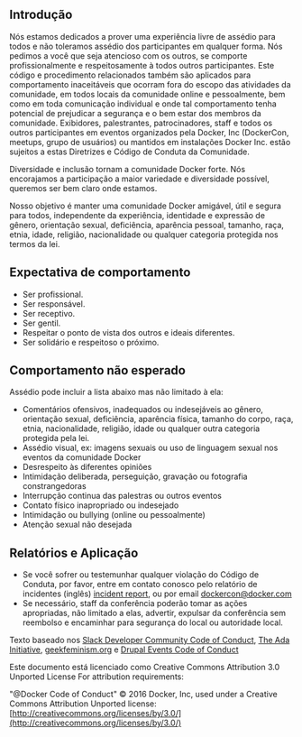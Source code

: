 ## Introdução

Nós estamos dedicados a prover uma experiência livre de assédio para todos e não toleramos assédio dos participantes em qualquer forma. Nós pedimos a você que seja atencioso com os outros, se comporte profissionalmente e respeitosamente à todos outros participantes. Este código e procedimento relacionados também são aplicados para comportamento inaceitáveis que ocorram fora do escopo das atividades da comunidade, em todos locais da comunidade online e pessoalmente, bem como em toda comunicação individual e onde tal comportamento tenha potencial de prejudicar a segurança e o bem estar dos membros da comunidade. Exibidores, palestrantes, patrocinadores, staff e todos os outros participantes em eventos organizados pela Docker, Inc (DockerCon, meetups, grupo de usuários) ou mantidos em instalações Docker Inc. estão sujeitos a estas Diretrizes e Código de Conduta da Comunidade.

Diversidade e inclusão tornam a comunidade Docker forte. Nós encorajamos a participação a maior variedade e diversidade possível, queremos ser bem claro onde estamos.

Nosso objetivo é manter uma comunidade Docker amigável, útil e segura para todos, independente da experiência, identidade e expressão de gênero, orientação sexual, deficiência, aparência pessoal, tamanho, raça, etnia, idade, religião, nacionalidade ou qualquer categoria protegida nos termos da lei.

## Expectativa de comportamento

- Ser profissional.
- Ser responsável.
- Ser receptivo.
- Ser gentil.
- Respeitar o ponto de vista dos outros e ideais diferentes.
- Ser solidário e respeitoso o próximo.

## Comportamento não esperado

Assédio pode incluir a lista abaixo mas não limitado à ela:

- Comentários ofensivos, inadequados ou indesejáveis ao gênero, orientação sexual, deficiência, aparência física, tamanho do corpo, raça, etnia, nacionalidade, religião, idade ou qualquer outra categoria protegida pela lei.
- Assédio visual, ex: imagens sexuais ou uso de linguagem sexual nos eventos da comunidade Docker
- Desrespeito às diferentes opiniões
- Intimidação deliberada, perseguição, gravação ou fotografia constrangedoras
- Interrupção continua das palestras ou outros eventos
- Contato físico inapropriado ou indesejado
- Intimidação ou bullying (online ou pessoalmente)
- Atenção sexual não desejada

## Relatórios e Aplicação

- Se você sofrer ou testemunhar qualquer violação do Código de Conduta, por favor, entre em contato conosco pelo relatório de incidentes (inglês) [incident report](https://docs.google.com/forms/d/e/1FAIpQLScezna1ZXRPzC_phSDoPEF4c5nvw8yQW-vvtI8xHjv-BB9MOg/viewform?c=0&w=1), ou por email dockercon@docker.com
- Se necessário, staff da conferência poderão tomar as ações apropriadas, não limitado a elas, advertir, expulsar da conferência sem reembolso e encaminhar para segurança do local ou autoridade local.

Texto baseado nos [Slack Developer Community Code of Conduct](https://api.slack.com/docs/community-code-of-conduct), [The Ada Initiative](https://adainitiative.org/2014/02/18/howto-design-a-code-of-conduct-for-your-community/), [geekfeminism.org](https://geekfeminism.org/about/code-of-conduct/) e [Drupal Events Code of Conduct](https://events.drupal.org/dublin2016/code-conduct)

Este documento está licenciado como Creative Commons Attribution 3.0 Unported License For attribution requirements:

"@Docker Code of Conduct" © 2016 Docker, Inc, used under a Creative Commons Attribution Unported license: [http://creativecommons.org/licenses/by/3.0/](http://creativecommons.org/licenses/by/3.0/)
